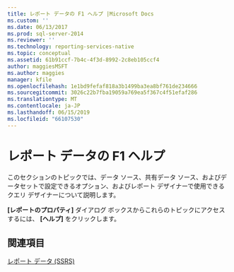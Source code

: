 ```yaml
---
title: レポート データの F1 ヘルプ |Microsoft Docs
ms.custom: ''
ms.date: 06/13/2017
ms.prod: sql-server-2014
ms.reviewer: ''
ms.technology: reporting-services-native
ms.topic: conceptual
ms.assetid: 61b91ccf-7b4c-4f3d-8992-2c8eb105ccf4
author: maggiesMSFT
ms.author: maggies
manager: kfile
ms.openlocfilehash: 1e1bd9fefaf818a3b1499ba3ea8bf761de234666
ms.sourcegitcommit: 3026c22b7fba19059a769ea5f367c4f51efaf286
ms.translationtype: MT
ms.contentlocale: ja-JP
ms.lasthandoff: 06/15/2019
ms.locfileid: "66107530"
---
```

# <a name="report-data-f1-help"></a>レポート データの F1 ヘルプ
  このセクションのトピックでは、データ ソース、共有データ ソース、およびデータセットで設定できるオプション、およびレポート デザイナーで使用できるクエリ デザイナーについて説明します。  
  
 **[レポートのプロパティ]** ダイアログ ボックスからこれらのトピックにアクセスするには、 **[ヘルプ]** をクリックします。  
  
## <a name="see-also"></a>関連項目  
 [レポート データ (SSRS)](report-data/report-data-ssrs.md)  
  
  
